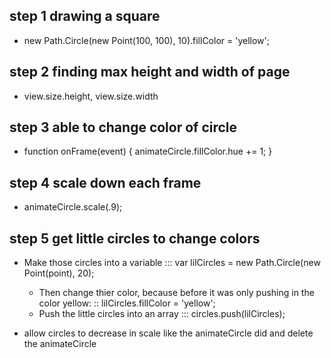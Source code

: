 ## step 1 drawing a square
- new Path.Circle(new Point(100, 100), 10).fillColor = 'yellow';
## step 2 finding max height and width of page
- view.size.height, view.size.width
## step 3 able to change color of circle 
- function onFrame(event) {
            animateCircle.fillColor.hue += 1;
        }
## step 4 scale down each frame
- animateCircle.scale(.9);
## step 5 get little circles to change colors
- Make those circles into a variable ::: var lilCircles = new Path.Circle(new Point(point), 20);
    - Then change thier color, because before it was only pushing in the color yellow: :: lilCircles.fillColor = 'yellow';
    - Push the little circles into an array ::: circles.push(lilCircles);

- allow circles to decrease in scale like the animateCircle did and delete the animateCircle 